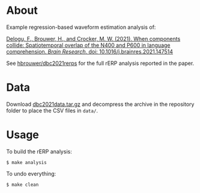 # About

Example regression-based waveform estimation analysis of:

[Delogu, F., Brouwer, H., and Crocker, M. W. (2021). When components collide: Spatiotemporal overlap of the N400 and P600 in language comprehension. *Brain Research*. doi: 10.1016/j.brainres.2021.147514](https://www.sciencedirect.com/science/article/pii/S0006899321003711)

See [hbrouwer/dbc2021rerps](https://github.com/hbrouwer/dbc2021rerps) for
the full rERP analysis reported in the paper.

# Data

Download
[dbc2021data.tar.gz](https://github.com/hbrouwer/dbc2021rerps/releases/tag/v1.0)
and decompress the archive in the repository folder to place the CSV files
in `data/`.

# Usage

To build the rERP analysis:

```
$ make analysis
```

To undo everything:

```
$ make clean
```
